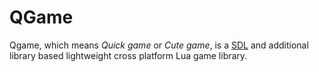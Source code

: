 # QGame

Qgame, which means *Quick game* or *Cute game*, is a [SDL]( http://www.libsdl.org/ ) and additional library based lightweight cross platform Lua game library.